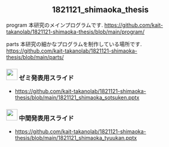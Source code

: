 
<h2 align="center">1821121_shimaoka_thesis</h2>

program
本研究のメインプログラムです.
https://github.com/kait-takanolab/1821121-shimaoka-thesis/blob/main/program/

parts
本研究の細かなプログラムを制作している場所です.
https://github.com/kait-takanolab/1821121-shimaoka-thesis/blob/main/parts/

### <img src="https://icooon-mono.com/i/icon_12063/icon_120631_64.png" height="30px;" /> ゼミ発表用スライド

- https://github.com/kait-takanolab/1821121-shimaoka-thesis/blob/main/1821121_shimaoka_sotsuken.pptx

### <img src="https://icooon-mono.com/i/icon_12063/icon_120631_64.png" height="30px;" /> 中間発表用スライド

- https://github.com/kait-takanolab/1821121-shimaoka-thesis/blob/main/1821121_shimaoka_tyuukan.pptx
